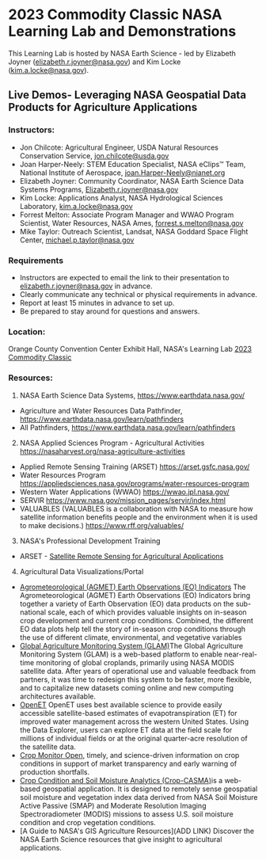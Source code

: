 # 2023 Commodity Classic NASA Learning Lab and Demonstrations

This Learning Lab is hosted by NASA Earth Science - led by Elizabeth Joyner (elizabeth.r.joyner@nasa.gov) and Kim Locke (kim.a.locke@nasa.gov).

## Live Demos- Leveraging NASA Geospatial Data Products for Agriculture Applications

### Instructors:
* Jon Chilcote: Agricultural Engineer, USDA Natural Resources Conservation Service, jon.chilcote@usda.gov
* Joan Harper-Neely: STEM Education Specialist, NASA eClips™ Team, National Institute of Aerospace, joan.Harper-Neely@nianet.org
* Elizabeth Joyner: Community Coordinator, NASA Earth Science Data Systems Programs, Elizabeth.r.joyner@nasa.gov
* Kim Locke: Applications Analyst, NASA Hydrological Sciences Laboratory,  kim.a.locke@nasa.gov  
* Forrest Melton: Associate Program Manager and WWAO Program Scientist, Water Resources, NASA Ames, forrest.s.melton@nasa.gov
* Mike Taylor: Outreach Scientist, Landsat, NASA Goddard Space Flight Center, michael.p.taylor@nasa.gov

### Requirements
* Instructors are expected to email the link to their presentation to elizabeth.r.joyner@nasa.gov in advance.
* Clearly communicate any technical or physical requirements in advance.
* Report at least 15 minutes in advance to set up.
* Be prepared to stay around for questions and answers.

### Location: 
Orange County Convention Center Exhibit Hall, NASA's Learning Lab
[2023 Commodity Classic](https://commodityclassic.com/)

### Resources:
1. NASA Earth Science Data Systems, https://www.earthdata.nasa.gov/ 
* Agriculture and Water Resources Data Pathfinder, https://www.earthdata.nasa.gov/learn/pathfinders
* All Pathfinders, https://www.earthdata.nasa.gov/learn/pathfinders

2. NASA Applied Sciences Program - Agricultural Activities <https://nasaharvest.org/nasa-agriculture-activities>
* Applied Remote Sensing Training (ARSET) <https://arset.gsfc.nasa.gov/>
* Water Resources Program <https://appliedsciences.nasa.gov/programs/water-resources-program>
* Western Water Applications (WWAO) <https://wwao.jpl.nasa.gov/>
* SERVIR <https://www.nasa.gov/mission_pages/servir/index.html>
* VALUABLES (VALUABLES is a collaboration with NASA to measure how satellite information benefits people and the environment when it is used to make decisions.) <https://www.rff.org/valuables/>

3. NASA's Professional Development Training
* ARSET - [Satellite Remote Sensing for Agricultural Applications](https://appliedsciences.nasa.gov/join-mission/training?program_area=16&languages=All&source=All)
          
4. Agricultural Data Visualizations/Portal
* [Agrometeorological (AGMET) Earth Observations (EO) Indicators](https://cropmonitor.org/tools/agmet/) The Agrometeorological (AGMET) Earth Observations (EO) Indicators bring together a variety of Earth Observation (EO) data products on the sub-national scale, each of which provides valuable insights on in-season crop development and current crop conditions. Combined, the different EO data plots help tell the story of in-season crop conditions through the use of different climate, environmental, and vegetative variables
* [Global Agriculture Monitoring System (GLAM)](https://glam.nasaharvest.org/)The Global Agriculture Monitoring System (GLAM) is a web-based platform to enable near-real-time monitoring of global croplands, primarily using NASA MODIS satellite data. After years of operational use and valuable feedback from partners, it was time to redesign this system to be faster, more flexible, and to capitalize new datasets coming online and new computing architectures available.
* [OpenET](https://openetdata.org/) OpenET uses best available science to provide easily accessible satellite-based estimates of evapotranspiration (ET) for improved water management across the western United States. Using the Data Explorer, users can explore ET data at the field scale for millions of individual fields or at the original quarter-acre resolution of the satellite data.
* [Crop Monitor Open](https://cropmonitor.org/index.php/cmreports/amis-report/), timely, and science-driven information on crop conditions in support of market transparency and early warning of production shortfalls.
* [Crop Condition and Soil Moisture Analytics (Crop-CASMA)](https://nassgeo.csiss.gmu.edu/CropCASMA/)is a web-based geospatial application. It is designed to remotely sense geospatial soil moisture and vegetation index data derived from NASA Soil Moisture Active Passive (SMAP) and Moderate Resolution Imaging Spectroradiometer (MODIS) missions to assess U.S. soil moisture condition and crop vegetation conditions.
* [A Guide to NASA's GIS Agriculture Resources](ADD LINK) Discover the NASA Earth Science resources that give insight to agricultural applications.
